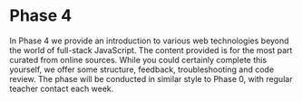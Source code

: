 # Phase 4

In Phase 4 we provide an introduction to various web technologies beyond the world of full-stack JavaScript. The content provided is for the most part curated from online sources. While you could certainly complete this yourself, we offer some structure, feedback, troubleshooting and code review. The phase will be conducted in similar style to Phase 0, with regular teacher contact each week.
